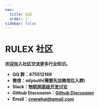 ```yaml
---
nav:
  title: 社区
  order: 1
sidebar: false
---
```


# RULEX 社区

<p style="font-weight: bold;">
<strong>
欢迎加入社区交流更多行业知识。

- QQ 群：475512169
- 微信：nilyouth(需要先加微信后入群)
- Slack：[物联网高级开发讨论](https://w1684374104-f9f225601.slack.com/archives/C057XPG544F)
- Github Discussion：[Github Discussion](https://github.com/orgs/hootrhino/discussions)
- Email：<cnwwhai@gmail.com>

</p>
</strong>
